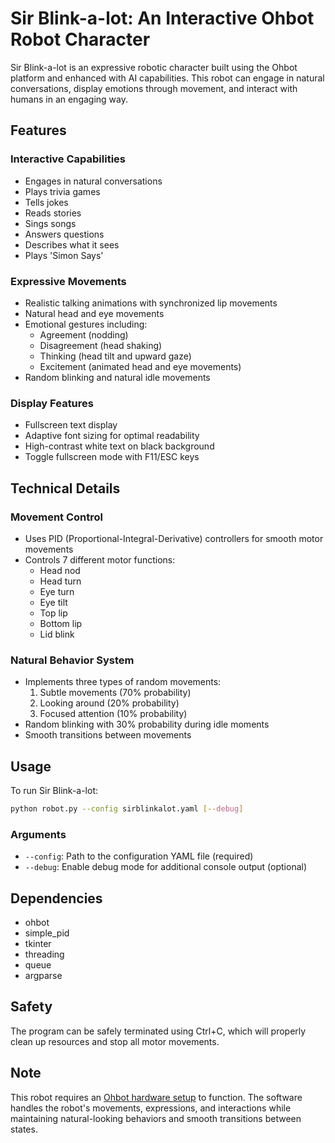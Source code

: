 # Sir Blink-a-lot: An Interactive Ohbot Robot Character

Sir Blink-a-lot is an expressive robotic character built using the Ohbot platform and enhanced with AI capabilities. This robot can engage in natural conversations, display emotions through movement, and interact with humans in an engaging way.

## Features

### Interactive Capabilities
- Engages in natural conversations
- Plays trivia games
- Tells jokes
- Reads stories
- Sings songs
- Answers questions
- Describes what it sees
- Plays 'Simon Says'

### Expressive Movements
- Realistic talking animations with synchronized lip movements
- Natural head and eye movements
- Emotional gestures including:
  - Agreement (nodding)
  - Disagreement (head shaking)
  - Thinking (head tilt and upward gaze)
  - Excitement (animated head and eye movements)
- Random blinking and natural idle movements

### Display Features
- Fullscreen text display
- Adaptive font sizing for optimal readability
- High-contrast white text on black background
- Toggle fullscreen mode with F11/ESC keys

## Technical Details

### Movement Control
- Uses PID (Proportional-Integral-Derivative) controllers for smooth motor movements
- Controls 7 different motor functions:
  - Head nod
  - Head turn
  - Eye turn
  - Eye tilt
  - Top lip
  - Bottom lip
  - Lid blink

### Natural Behavior System
- Implements three types of random movements:
  1. Subtle movements (70% probability)
  2. Looking around (20% probability)
  3. Focused attention (10% probability)
- Random blinking with 30% probability during idle moments
- Smooth transitions between movements

## Usage

To run Sir Blink-a-lot:
```bash
python robot.py --config sirblinkalot.yaml [--debug]
```

### Arguments
- `--config`: Path to the configuration YAML file (required)
- `--debug`: Enable debug mode for additional console output (optional)

## Dependencies
- ohbot
- simple_pid
- tkinter
- threading
- queue
- argparse

## Safety
The program can be safely terminated using Ctrl+C, which will properly clean up resources and stop all motor movements.

## Note
This robot requires an [Ohbot hardware setup](https://www.ohbot.co.uk/store/p57/Ohbot_2.2_Kit.html) to function. The software handles the robot's movements, expressions, and interactions while maintaining natural-looking behaviors and smooth transitions between states.
